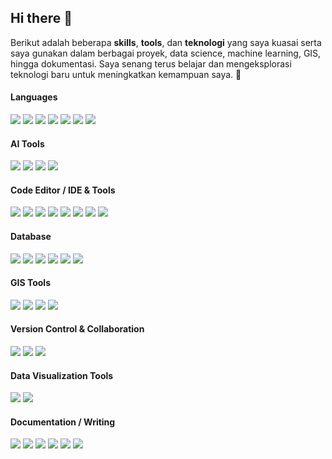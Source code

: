 ## Hi there 👋

Berikut adalah beberapa **skills**, **tools**, dan **teknologi** yang saya kuasai serta saya gunakan dalam berbagai proyek, data science, machine learning, GIS, hingga dokumentasi. Saya senang terus belajar dan mengeksplorasi teknologi baru untuk meningkatkan kemampuan saya. 🚀

#### Languages

<p align="left">
  <!-- Python -->
  <img src="https://img.shields.io/badge/Python-FFD43B?style=for-the-badge&logo=python&logoColor=blue" />
  
  <!-- JavaScript -->
  <img src="https://img.shields.io/badge/JavaScript-323330?style=for-the-badge&logo=javascript&logoColor=F7DF1E" />
  
  <!-- R -->
  <img src="https://img.shields.io/badge/R-276DC3?style=for-the-badge&logo=r&logoColor=white" />
  
  <!-- C++ -->
  <img src="https://img.shields.io/badge/C%2B%2B-00599C?style=for-the-badge&logo=c%2B%2B&logoColor=white" />
  
  <!-- SQL (generic using SQLite logo) -->
  <img src="https://img.shields.io/badge/SQL-003B57?style=for-the-badge&logo=sqlite&logoColor=white" />
  
  <!-- NoSQL (using MongoDB logo as common NoSQL representative) -->
  <img src="https://img.shields.io/badge/NoSQL-47A248?style=for-the-badge&logo=mongodb&logoColor=white" />
  
  <!-- JSON -->
  <img src="https://img.shields.io/badge/JSON-000000?style=for-the-badge&logo=json&logoColor=white" />
</p>

#### AI Tools

<p align="left">
  <!-- GitHub Copilot -->
  <img src="https://img.shields.io/badge/GitHub_Copilot-181717?style=for-the-badge&logo=github&logoColor=white" />
  
  <!-- ChatGPT -->
  <img src="https://img.shields.io/badge/ChatGPT-10A37F?style=for-the-badge&logo=openai&logoColor=white" />
  
  <!-- Gemini (Google AI / formerly Bard) -->
  <img src="https://img.shields.io/badge/Gemini-4285F4?style=for-the-badge&logo=google&logoColor=white" />
  
  <!-- Claude (Anthropic) -->
  <img src="https://img.shields.io/badge/Claude-FFD700?style=for-the-badge&logo=anthropic&logoColor=black" />
</p>


#### Code Editor / IDE & Tools

<p align="left">
  <!-- VS Code -->
  <img src="https://img.shields.io/badge/VSCode-007ACC?style=for-the-badge&logo=visualstudiocode&logoColor=white" />

  <!-- Jupyter Notebook -->
  <img src="https://img.shields.io/badge/Jupyter-F37626?style=for-the-badge&logo=jupyter&logoColor=white" />
  
  <!-- Google Colab -->
  <img src="https://img.shields.io/badge/Google_Colab-F9AB00?style=for-the-badge&logo=googlecolab&logoColor=white" />
  
  <!-- R -->
  <img src="https://img.shields.io/badge/R-276DC3?style=for-the-badge&logo=r&logoColor=white" />
  
  <!-- RStudio -->
  <img src="https://img.shields.io/badge/RStudio-75AADB?style=for-the-badge&logo=rstudio&logoColor=white" />
  
  <!-- DBeaver -->
  <img src="https://img.shields.io/badge/dbeaver-382923?style=for-the-badge&logo=dbeaver&logoColor=white" />
  
  <!-- Terminal -->
  <img src="https://img.shields.io/badge/Terminal-000000?style=for-the-badge&logo=gnubash&logoColor=white" />
  
  <!-- Matlab -->
  <img src="https://img.shields.io/badge/MATLAB-0076A8?style=for-the-badge&logo=mathworks&logoColor=white" />
</p>


#### Database

<p align="left">
  <!-- MySQL -->
  <img src="https://img.shields.io/badge/MySQL-4479A1?style=for-the-badge&logo=mysql&logoColor=white" />
  
  <!-- PostgreSQL -->
  <img src="https://img.shields.io/badge/PostgreSQL-336791?style=for-the-badge&logo=postgresql&logoColor=white" />
  
  <!-- MongoDB -->
  <img src="https://img.shields.io/badge/MongoDB-47A248?style=for-the-badge&logo=mongodb&logoColor=white" />
  
  <!-- phpMyAdmin -->
  <img src="https://img.shields.io/badge/phpMyAdmin-6C78AF?style=for-the-badge&logo=php&logoColor=white" />
  
  <!-- DBeaver -->
  <img src="https://img.shields.io/badge/dbeaver-382923?style=for-the-badge&logo=dbeaver&logoColor=white" />
  
  <!-- pgAdmin -->
  <img src="https://img.shields.io/badge/pgAdmin4-336791?style=for-the-badge&logo=databricks&logoColor=white" />
</p>

#### GIS Tools

<p align="left">
  <!-- QGIS -->
  <img src="https://img.shields.io/badge/QGIS-589632?style=for-the-badge&logo=qgis&logoColor=white" />
  
  <!-- PostGIS -->
  <img src="https://img.shields.io/badge/PostGIS-336791?style=for-the-badge&logo=postgresql&logoColor=white" />
  
  <!-- Leaflet -->
  <img src="https://img.shields.io/badge/Leaflet-199900?style=for-the-badge&logo=leaflet&logoColor=white" />
  
  <!-- OpenStreetMap -->
  <img src="https://img.shields.io/badge/OpenStreetMap-7EBC6F?style=for-the-badge&logo=openstreetmap&logoColor=white" />
</p>

#### Version Control & Collaboration

<p align="left">
  <!-- Git -->
  <img src="https://img.shields.io/badge/Git-E44C30?style=for-the-badge&logo=git&logoColor=white" />
  
  <!-- GitHub -->
  <img src="https://img.shields.io/badge/GitHub-181717?style=for-the-badge&logo=github&logoColor=white" />
  
  <!-- GitLab -->
  <img src="https://img.shields.io/badge/GitLab-FC6D26?style=for-the-badge&logo=gitlab&logoColor=white" />
</p>

#### Data Visualization Tools

<p align="left">
  <!-- Tableau -->
  <img src="https://img.shields.io/badge/Tableau-E97627?style=for-the-badge&logo=tableau&logoColor=white" />
  
  <!-- Power BI -->
  <img src="https://img.shields.io/badge/Power_BI-F2C811?style=for-the-badge&logo=microsoft-power-bi&logoColor=black" />
</p>

#### Documentation / Writing

<p align="left">
  <!-- Markdown -->
  <img src="https://img.shields.io/badge/Markdown-000000?style=for-the-badge&logo=markdown&logoColor=white" />
  
  <!-- LaTeX -->
  <img src="https://img.shields.io/badge/LaTeX-47A141?style=for-the-badge&logo=latex&logoColor=white" />
  
  <!-- Notion -->
  <img src="https://img.shields.io/badge/Notion-000000?style=for-the-badge&logo=notion&logoColor=white" />
  
  <!-- Overleaf -->
  <img src="https://img.shields.io/badge/Overleaf-47A141?style=for-the-badge&logo=overleaf&logoColor=white" />
  
  <!-- Microsoft 365 -->
  <img src="https://img.shields.io/badge/Microsoft_365-D83B01?style=for-the-badge&logo=microsoft&logoColor=white" />
  
  <!-- Google Workspace -->
  <img src="https://img.shields.io/badge/Google_Workspace-4285F4?style=for-the-badge&logo=googleworkspace&logoColor=white" />
</p>

